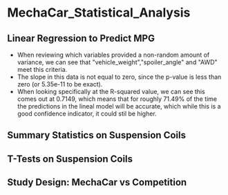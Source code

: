 # MechaCar_Statistical_Analysis

## Linear Regression to Predict MPG

- When reviewing which variables provided a non-random amount of variance, we can see that "vehicle_weight","spoiler_angle" and "AWD" meet this criteria.
- The slope in this data is not equal to zero, since the p-value is less than zero (or 5.35e-11 to be exact).
- When looking specifically at the R-squared value, we can see this comes out at 0.7149, which means that for roughly 71.49% of the time the predictions in the lineal model will be accurate, which while this is a good confidence indicator, it could stil be higher.

## Summary Statistics on Suspension Coils

## T-Tests on Suspension Coils

## Study Design: MechaCar vs Competition

